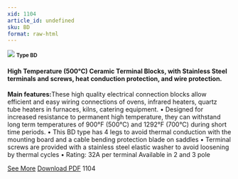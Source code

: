 ```yaml
---
xid: 1104
article_id: undefined
sku: BD
format: raw-html
---
```

 <img src="./1104/BD.jpg" class="card-imgs mb-2">
 <small class="text-grey mb-2"><b>Type BD</b> </small>
 <h4>High Temperature (500&#xB0;C) Ceramic Terminal Blocks, with Stainless Steel terminals and screws, heat conduction protection, and wire protection.</h4>
 <p><b>Main features:</b>These high quality electrical connection blocks allow efficient and easy wiring connections of ovens, infrared heaters, quartz tube heaters in furnaces, kilns, catering equipment.
 &#x2022; Designed for increased resistance to permanent high temperature, they can withstand long term temperatures of 900&#xB0;F (500&#xB0;C) and 1292&#xB0;F (700&#xB0;C) during short time periods.
 &#x2022; This BD type has 4 legs to avoid thermal conduction with the mounting board and a cable bending protection blade on saddles
 &#x2022; Terminal screws are provided with a stainless steel elastic washer to avoid loosening by thermal cycles
 &#x2022; Rating: 32A per terminal
 Available in 2 and 3 pole</p>
 <div class="btns">
 <a href="../en/ceramic_terminal_blocks-type-bd.html" class="btn-red">See More</a>
 <a href="../en/pdf/10-4-3 pole connection block for oil convection heater-3 way cylindrical ceramic block.pdf " target="_blank" class="btn-red">Download PDF</a>
 <!-- <a href="http://www.ultimheat.com/cat10.html" target="_blank" class="access-link"> Access full catalogue <i class="fa fa-external-link" aria-hidden="true"></i> </a> -->
 <span class="number-btn">1104</span>
 </div>
 